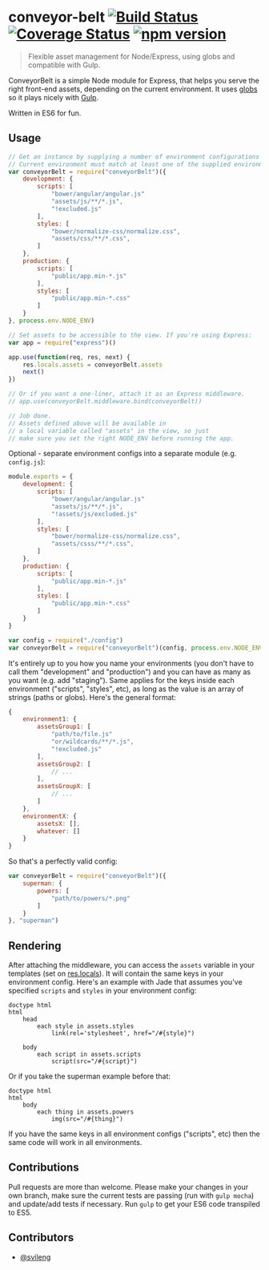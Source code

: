# conveyor-belt [![Build Status](https://travis-ci.org/svileng/conveyor-belt.svg?branch=master)](https://travis-ci.org/svileng/conveyor-belt) [![Coverage Status](https://img.shields.io/coveralls/svileng/conveyor-belt.svg)](https://coveralls.io/r/svileng/conveyor-belt?branch=master) [![npm version](https://badge.fury.io/js/conveyor-belt.svg)](http://badge.fury.io/js/conveyor-belt)
> Flexible asset management for Node/Express, using globs and compatible with Gulp.

ConveyorBelt is a simple Node module for Express, that helps you serve the right front-end assets, depending on the current environment. It uses [globs](https://github.com/isaacs/node-glob#glob-primer) so it plays nicely with [Gulp](https://github.com/gulpjs/gulp/).

Written in ES6 for fun.

## Usage
```javascript
// Get an instance by supplying a number of environment configurations and current environment.
// Current environment must match at least one of the supplied environment configurations.
var conveyorBelt = require("conveyorBelt")({
    development: {
        scripts: [
            "bower/angular/angular.js"
            "assets/js/**/*.js",
            "!excluded.js"
        ],
        styles: [
            "bower/normalize-css/normalize.css",
            "assets/css/**/*.css",
        ]
    },
    production: {
        scripts: [
            "public/app.min-*.js"
        ],
        styles: [
            "public/app.min-*.css"
        ]
    }
}, process.env.NODE_ENV)

// Set assets to be accessible to the view. If you're using Express:
var app = require("express")()

app.use(function(req, res, next) {
    res.locals.assets = conveyorBelt.assets
    next()
})

// Or if you want a one-liner, attach it as an Express middleware.
// app.use(conveyorBelt.middleware.bind(conveyorBelt))

// Job done.
// Assets defined above will be available in
// a local variable called "assets" in the view, so just
// make sure you set the right NODE_ENV before running the app.
```
Optional - separate environment configs into a separate module (e.g. `config.js`):
```javascript
module.exports = {
    development: {
        scripts: [
            "bower/angular/angular.js"
            "assets/js/**/*.js",
            "!assets/js/excluded.js"
        ],
        styles: [
            "bower/normalize-css/normalize.css",
            "assets/csss/**/*.css",
        ]
    },
    production: {
        scripts: [
            "public/app.min-*.js"
        ],
        styles: [
            "public/app.min-*.css"
        ]
    }
}
```
```javascript
var config = require("./config")
var conveyorBelt = require("conveyorBelt")(config, process.env.NODE_ENV)

```
It's entirely up to you how you name your environments (you don't have to call them "development" and "production") and you can have as many as you want (e.g. add "staging"). Same applies for the keys inside each environment ("scripts", "styles", etc), as long as the value is an array of strings (paths or globs). Here's the general format:
```javascript
{
    environment1: {
        assetsGroup1: [
            "path/to/file.js"
            "or/wildcards/**/*.js",
            "!excluded.js"
        ],
        assetsGroup2: [
            // ...
        ],
        assetsGroupX: [
            // ...
        ]
    },
    environmentX: {
        assetsX: [],
        whatever: []
    }
}

```
So that's a perfectly valid config:
```javascript
var conveyorBelt = require("conveyorBelt")({
    superman: {
        powers: [
            "path/to/powers/*.png"
        ]
    }
}, "superman")

```
## Rendering
After attaching the middleware, you can access the `assets` variable in your templates (set on [res.locals](http://expressjs.com/4x/api.html#res.locals)). It will contain the same keys in your environment config. Here's an example with Jade that assumes you've specified `scripts` and `styles` in your environment config:

```jade
doctype html
html
    head
        each style in assets.styles
            link(rel='stylesheet', href="/#{style}")

    body
        each script in assets.scripts
            script(src="/#{script}")
```
Or if you take the superman example before that:
```jade
doctype html
html
    body
        each thing in assets.powers
            img(src="/#{thing}")
```
If you have the same keys in all environment configs ("scripts", etc) then the same code will work in all environments.

## Contributions
Pull requests are more than welcome. Please make your changes in your own branch, make sure the current tests are passing (run with `gulp mocha`) and update/add tests if necessary. Run `gulp` to get your ES6 code transpiled to ES5.

## Contributors

- [@svileng](https://twitter.com/svileng)
